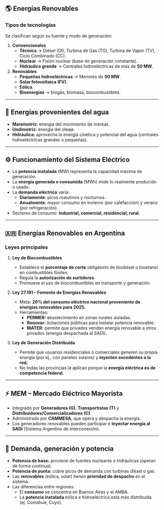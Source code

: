 ## 🌎 **Energías Renovables**

### Tipos de tecnologías

Se clasifican según su fuente y modo de generación:

1. **Convencionales**
    - **Térmica** → Diésel (DI), Turbina de Gas (TG), Turbina de Vapor (TV), Ciclo Combinado (CC).
    - **Nuclear** → Fisión nuclear (base de generación constante).
    - **Hidráulica grande** → Centrales hidroeléctricas de más de **50 MW**.
2. **Renovables**
    - **Pequeñas hidroeléctricas** → Menores de **50 MW**.
    - **Solar fotovoltaica (FV)**.
    - **Eólica**.
    - **Bioenergías** → biogás, biomasa, biocombustibles.

---
## 🌱 **Energías provenientes del agua**

- **Maremotriz:** energía del movimiento de mareas.
- **Undimotriz:** energía del oleaje.
- **Hidráulica:** aprovecha la energía cinética y potencial del agua (centrales hidroeléctricas grandes o pequeñas).
---
## ⚙️ **Funcionamiento del Sistema Eléctrico**

- La **potencia instalada** (MW) representa la capacidad máxima de generación.
- La **energía generada o consumida** (MWh) mide lo realmente producido o usado.
- La **demanda eléctrica** varía:
    - **Diariamente**: picos matutinos y nocturnos.
    - **Anualmente**: mayor consumo en invierno (por calefacción) y verano (por refrigeración).
- Sectores de consumo: **industrial, comercial, residencial, rural.**
---

## 🇦🇷 **Energías Renovables en Argentina**

### Leyes principales

1. **Ley de Biocombustibles**
    - Establece el **porcentaje de corte** obligatorio de biodiésel o bioetanol en combustibles fósiles.
    - Regula la **autorización de surtidores**.
    - Promueve el uso de biocombustibles en transporte y generación.
        
2. **Ley 27.191 – Fomento de Energías Renovables**
    - Meta: **20% del consumo eléctrico nacional proveniente de energías renovables para 2025.**
    - Herramientas:
        - **PERMER:** abastecimiento en zonas rurales aisladas.
        - **Renovar:** licitaciones públicas para instalar potencia renovable.
        - **MATER:** permite que privados vendan energía renovable a otros privados (energía despachada al SADI).
            
3. **Ley de Generación Distribuida**
    - Permite que usuarios residenciales o comerciales generen su propia energía (por ej., con paneles solares) y **inyecten excedentes a la red.**
    - No todas las provincias la aplican porque la **energía eléctrica es de competencia federal.**

---

## ⚡ **MEM – Mercado Eléctrico Mayorista**

- Integrado por **Generadores (G)**, **Transportistas (T)** y **Distribuidores/Comercializadores (C)**.
- Administrado por **CAMMESA**, que opera y despacha la energía.
- Los generadores renovables pueden participar e **inyectar energía al SADI** (Sistema Argentino de Interconexión).
---

## 🔋 **Demanda, generación y potencia**

- **Potencia de base:** proviene de fuentes nucleares e hidráulicas (operan de forma continua).
- **Potencia de punta:** cubre picos de demanda con turbinas diésel o gas.
- Las **renovables** (eólica, solar) tienen **prioridad de despacho** en el sistema.
- Las diferencias entre regiones:
    - El **consumo** se concentra en Buenos Aires y el AMBA.
    - La **potencia instalada** eólica e hidroeléctrica está más distribuida (ej. Comahue, Cuyo).